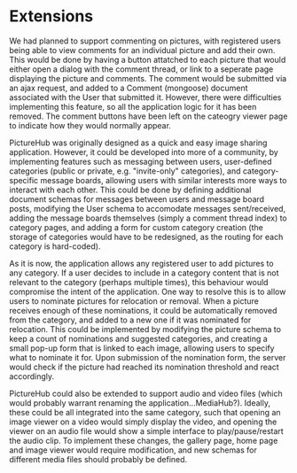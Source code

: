 Extensions
==========

We had planned to support commenting on pictures, with registered users being able to view comments for an individual picture and add
their own. This would be done by having a button attatched to each picture that would either open a dialog with the comment thread, or
link to a seperate page displaying the picture and comments. The comment would be submitted via an ajax request, and added to a Comment
(mongoose) document associated with the User that submitted it. However, there were difficulties implementing this feature, so all the
application logic for it has been removed. The comment buttons have been left on the cateogry viewer page to indicate how they would 
normally appear.

PictureHub was originally designed as a quick and easy image sharing application. However, it could be developed 
into more of a community, by implementing features such as messaging between users, user-defined categories (public or 
private, e.g. "invite-only" categories), and category-specific message boards, allowing users with similar interests 
more ways to interact with each other. This could be done by defining additional document schemas for messages between
users and message board posts, modifying the User schema to accomodate messages sent/received, adding the message boards
themselves (simply a comment thread index) to category pages, and adding a form for custom category creation (the storage
of categories would have to be redesigned, as the routing for each category is hard-coded).

As it is now, the application allows any registered user to add pictures to any category. If a user decides to include in a category
content that is not relevant to the category (perhaps multiple times), this behaviour would compromise the intent of the application. One
way to resolve this is to allow users to nominate pictures for relocation or removal. When a picture receives enough of these nominations,
it could be automatically removed from the category, and added to a new one if it was nominated for relocation. This could be implemented
by modifying the picture schema to keep a count of nominations and suggested categories, and creating a small pop-up form that is linked 
to each image, allowing users to specify what to nominate it for. Upon submission of the nomination form, the server would check if the 
picture had reached its nomination threshold and react accordingly.

PictureHub could also be extended to support audio and video files (which would probably warrant renaming the application...MediaHub?).
Ideally, these could be all integrated into the same category, such that opening an image viewer on a video would simply display the video, 
and opening the viewer on an audio file would show a simple interface to play/pause/restart the audio clip. To implement these changes, the
gallery page, home page and image viewer would require modification, and new schemas for different media files should probably be defined.